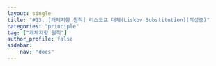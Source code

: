 ```yaml
---
layout: single
title: "#13. [개체지향 원칙] 리스코프 대체(Liskov Substitution)(작성중)"
categories: "principle"
tag: ["개체지향 원칙"]
author_profile: false
sidebar: 
    nav: "docs"
---
```


